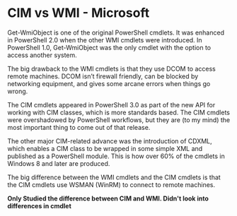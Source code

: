 # CIM vs WMI - Microsoft
Get-WmiObject is one of the original PowerShell cmdlets. 
It was enhanced in PowerShell 2.0 when the other WMI cmdlets were introduced. 
In PowerShell 1.0, Get-WmiObject was the only cmdlet with the option to access another system. 

The big drawback to the WMI cmdlets is that they use DCOM to access remote machines. 
DCOM isn’t firewall friendly, can be blocked by networking equipment, and gives some arcane errors when things go wrong. 

The CIM cmdlets appeared in PowerShell 3.0 as part of the new API for working with CIM classes, which is more standards based. 
The CIM cmdlets were overshadowed by PowerShell workflows, but they are (to my mind) the most important thing to come out of that release. 

The other major CIM-related advance was the introduction of CDXML, which enables a CIM class to be wrapped in some simple XML and published as a PowerShell module. 
This is how over 60% of the cmdlets in Windows 8 and later are produced.

The big difference between the WMI cmdlets and the CIM cmdlets is that the CIM cmdlets use WSMAN (WinRM) to connect to remote machines.

**Only Studied the difference between CIM and WMI. Didn't look into differences in cmdlet**